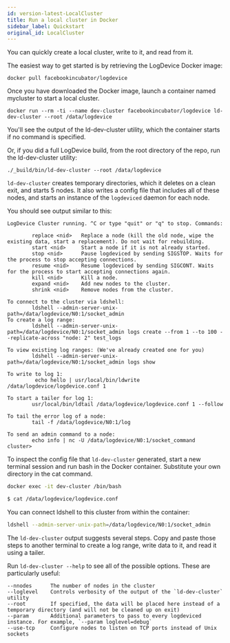 ```yaml
---
id: version-latest-LocalCluster
title: Run a local cluster in Docker
sidebar_label: Quickstart
original_id: LocalCluster
---
```

You can quickly create a local cluster, write to it, and read from it.

The easiest way to get started is by retrieving the LogDevice Docker image:

```shell
docker pull facebookincubator/logdevice
```
Once you have downloaded the Docker image, launch a container named mycluster to start a local cluster.
```shell
docker run --rm -ti --name dev-cluster facebookincubator/logdevice ld-dev-cluster --root /data/logdevice
```
You'll see the output of the ld-dev-cluster utility, which the container starts if no command is specified.

Or, if you did a full LogDevice build, from the root directory of the repo, run the ld-dev-cluster utility:

```shell
./_build/bin/ld-dev-cluster --root /data/logdevice
```

`ld-dev-cluster` creates temporary directories, which it deletes on a clean exit, and starts 5 nodes. It also writes a config file that includes all of these nodes, and starts an instance of the `logdeviced` daemon for each node.

You should see output similar to this:

```text
LogDevice Cluster running. ^C or type "quit" or "q" to stop. Commands:

        replace <nid>   Replace a node (kill the old node, wipe the existing data, start a replacement). Do not wait for rebuilding.
        start <nid>     Start a node if it is not already started.
        stop <nid>      Pause logdeviced by sending SIGSTOP. Waits for the process to stop accepting connections.
        resume <nid>    Resume logdeviced by sending SIGCONT. Waits for the process to start accepting connections again.
        kill <nid>      Kill a node.
        expand <nid>    Add new nodes to the cluster.
        shrink <nid>    Remove nodes from the cluster.

To connect to the cluster via ldshell:
        ldshell --admin-server-unix-path=/data/logdevice/N0:1/socket_admin
To create a log range:
        ldshell --admin-server-unix-path=/data/logdevice/N0:1/socket_admin logs create --from 1 --to 100 --replicate-across "node: 2" test_logs

To view existing log ranges: (We've already created one for you)
        ldshell --admin-server-unix-path=/data/logdevice/N0:1/socket_admin logs show

To write to log 1:
         echo hello | usr/local/bin/ldwrite /data/logdevice/logdevice.conf 1

To start a tailer for log 1:
        usr/local/bin/ldtail /data/logdevice/logdevice.conf 1 --follow

To tail the error log of a node:
        tail -f /data/logdevice/N0:1/log

To send an admin command to a node:
        echo info | nc -U /data/logdevice/N0:1/socket_command
cluster>
```

To inspect the config file that `ld-dev-cluster` generated, start a new terminal session and run bash in the Docker container. Substitute your own directory in the cat command.

```bash
docker exec -it dev-cluster /bin/bash

$ cat /data/logdevice/logdevice.conf
```

You can connect ldshell to this cluster from within the container:
```bash
ldshell --admin-server-unix-path=/data/logdevice/N0:1/socket_admin
```


The `ld-dev-cluster` output suggests several steps. Copy and paste those steps to another terminal to create a log range, write data to
it, and read it using a tailer.

Run `ld-dev-cluster --help` to see all of the possible options. These are particularly useful:
```text
--nnodes      The number of nodes in the cluster
--loglevel    Controls verbosity of the output of the `ld-dev-cluster` utility
--root        If specified, the data will be placed here instead of a temporary directory (and will not be cleaned up on exit)
--param       Additional parameters to pass to every logdeviced instance. For example, `--param loglevel=debug`
--use-tcp     Configure nodes to listen on TCP ports instead of Unix sockets
```
